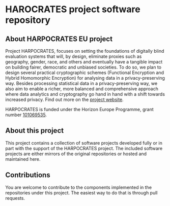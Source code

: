 # HAROCRATES project software repository

## About HARPOCRATES EU project

Project HARPOCRATES, focuses on setting the foundations of digitally blind evaluation systems that will, by design, eliminate proxies such as geography, gender, race, and others and eventually have a tangible impact on building fairer, democratic and unbiased societies. 
To do so, we plan to design several practical cryptographic schemes (Functional Encryption and Hybrid Homomorphic Encryption) for analysing data in a privacy-preserving way.
Besides processing statistical data in a privacy-preserving way, we also aim to enable a richer, more balanced and comprehensive approach where data analytics and cryptography go hand in hand with a shift towards increased privacy.
Find out more on the [project website](https://harpocrates-project.eu/).

HARPOCRATES is funded under the Horizon Europe Programme, grant number [101069535](https://cordis.europa.eu/project/id/101069535). 

## About this project

This project contains a collection of software projects developed fully or in part with the support of the HARPOCRATES project.
The included software projects are either mirrors of the original repositories or hosted and maintained here.

## Contributions

You are welcome to contribute to the components implemented in the repositories under this project. The easiest way to do that is through pull requests.
